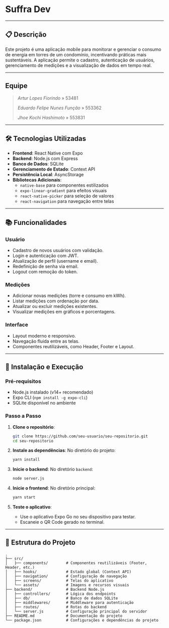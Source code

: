 # Suffra Dev

---
## 📋 **Descrição**
Este projeto é uma aplicação mobile para monitorar e gerenciar o consumo de energia em torres de um condomínio, incentivando práticas mais sustentáveis. A aplicação permite o cadastro, autenticação de usuários, gerenciamento de medições e a visualização de dados em tempo real.

---
## Equipe

> *Artur Lopes Fiorindo* » 53481  
> 
> *Eduardo Felipe Nunes Função* » 553362  
> 
> *Jhoe Kochi Hashimoto* » 553831  
>

---

## 🛠️ Tecnologias Utilizadas

- **Frontend**: React Native com Expo
- **Backend**: Node.js com Express
- **Banco de Dados**: SQLite
- **Gerenciamento de Estado**: Context API
- **Persistência Local**: AsyncStorage
- **Bibliotecas Adicionais**:
  - `native-base` para componentes estilizados
  - `expo-linear-gradient` para efeitos visuais
  - `react-native-picker` para seleção de valores
  - `react-navigation` para navegação entre telas

---

## 📚 Funcionalidades

### Usuário
- Cadastro de novos usuários com validação.
- Login e autenticação com JWT.
- Atualização de perfil (username e email).
- Redefinição de senha via email.
- Logout com remoção do token.

### Medições
- Adicionar novas medições (torre e consumo em kWh).
- Listar medições com ordenação por data.
- Atualizar ou excluir medições existentes.
- Visualizar medições em gráficos e porcentagens.

### Interface
- Layout moderno e responsivo.
- Navegação fluida entre as telas.
- Componentes reutilizáveis, como Header, Footer e Layout.

---

## 🚀 Instalação e Execução

### Pré-requisitos
- Node.js instalado (v14+ recomendado)
- Expo CLI (`npm install -g expo-cli`)
- SQLite disponível no ambiente

### Passo a Passo

1. **Clone o repositório**:
   ```bash
   git clone https://github.com/seu-usuario/seu-repositorio.git
   cd seu-repositorio
   ```

2. **Instale as dependências**:
   No diretório do projeto:
   ```bash
   yarn install
   ```

3. **Inicie o backend**:
   No diretório `backend`:
   ```bash
   node server.js
   ```

4. **Inicie o frontend**:
   No diretório principal:
   ```bash
   yarn start
   ```

5. **Teste o aplicativo**:
   - Use o aplicativo Expo Go no seu dispositivo para testar.
   - Escaneie o QR Code gerado no terminal.

---

## 📂 Estrutura do Projeto

```plaintext
.
├── src/
│   ├── components/        # Componentes reutilizáveis (Footer, Header, etc.)
│   ├── hooks/             # Estado global (Context API)
│   ├── navigation/        # Configuração de navegação
│   ├── screens/           # Telas do aplicativo
│   └── assets/            # Imagens e recursos visuais
├── backend/               # Backend Node.js
│   ├── controllers/       # Lógica dos endpoints
│   ├── db/                # Banco de dados SQLite
│   ├── middlewares/       # Middleware para autenticação
│   ├── routes/            # Rotas do backend
│   └── server.js          # Configuração principal do servidor
├── README.md              # Documentação do projeto
└── package.json           # Configurações e dependências do projeto
```

